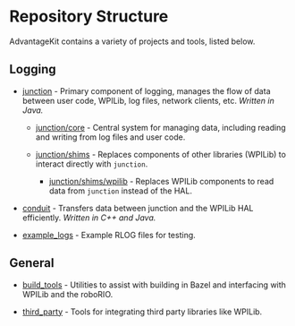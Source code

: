 # Repository Structure

AdvantageKit contains a variety of projects and tools, listed below.

## Logging

* [junction](/junction) - Primary component of logging, manages the flow of data between user code, WPILib, log files, network clients, etc. *Written in Java.*

  * [junction/core](/junctionc/core) - Central system for managing data, including reading and writing from log files and user code.

  * [junction/shims](/junctionc/shims) - Replaces components of other libraries (WPILib) to interact directly with `junction`.

    * [junction/shims/wpilib](/junctionc/shims/wpilib) - Replaces WPILib components to read data from `junction` instead of the HAL.

* [conduit](/conduit) - Transfers data between junction and the WPILib HAL efficiently. *Written in C++ and Java.*

* [example_logs](/example_logs) - Example RLOG files for testing.

## General

* [build_tools](/build_tools) - Utilities to assist with building in Bazel and interfacing with WPILib and the roboRIO.

* [third_party](/third_party) - Tools for integrating third party libraries like WPILib.